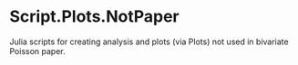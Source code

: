 # Script.Plots.NotPaper

Julia scripts for creating analysis and plots (via Plots) not used in bivariate Poisson paper.
